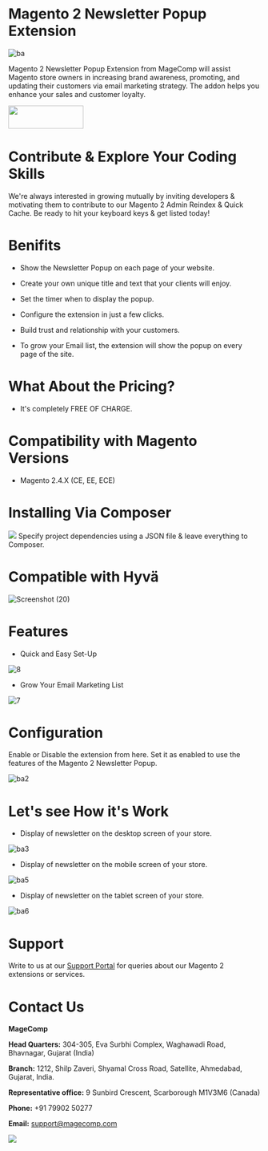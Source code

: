 # Magento 2 Newsletter Popup Extension

![ba](https://github.com/magecomp/magento2-newsletter-popup/assets/8856845/a2fc7a44-35de-4cbd-a68b-116b232cc10d)

Magento 2 Newsletter Popup Extension from MageComp will assist Magento store owners in increasing brand awareness, promoting, and updating their customers via email marketing strategy. The addon helps you enhance your sales and customer loyalty.

<a href="https://magecomp.com/magento-2-newsletter-popup.html" target="_blank"><img width="150" height="46" src="https://magecomp.com/media/button.webp"></a>

# Contribute & Explore Your Coding Skills

We're always interested in growing mutually by inviting developers & motivating them to contribute to our Magento 2 Admin Reindex & Quick Cache. Be ready to hit your keyboard keys & get listed today!

# Benifits

* Show the Newsletter Popup on each page of your website.

* Create your own unique title and text that your clients will enjoy.

* Set the timer when to display the popup.

* Configure the extension in just a few clicks.

*  Build trust and relationship with your customers.

*  To grow your Email list, the extension will show the popup on every page of the site.

# What About the Pricing?

* It's completely FREE OF CHARGE.

# Compatibility with Magento Versions

* Magento 2.4.X (CE, EE, ECE)

# Installing Via Composer
  
<img src="https://i.ibb.co/NjGRFCt/composer.png">
Specify project dependencies using a JSON file & leave everything to Composer.

# Compatible with Hyvä 

![Screenshot (20)](https://github.com/magecomp/magento2-mobile-login-free/assets/8856845/c0a5c632-fa58-4b84-bba4-2a3d26e4358e)

# Features

* Quick and Easy Set-Up

![8](https://github.com/magecomp/magento2-newsletter-popup/assets/8856845/a082eca4-a146-4052-ab70-952030da6623)

* Grow Your Email Marketing List

![7](https://github.com/magecomp/magento2-newsletter-popup/assets/8856845/acc93b18-619c-48dd-a7a7-07afa353502c)

# Configuration

Enable or Disable the extension from here. Set it as enabled to use the features of the Magento 2 Newsletter Popup.

![ba2](https://github.com/magecomp/magento2-newsletter-popup/assets/8856845/35fe308e-a7ba-4c18-8008-a06862744d94)

# Let's see How it's Work
* Display of newsletter on the desktop screen of your store.

![ba3](https://github.com/magecomp/magento2-newsletter-popup/assets/8856845/01ee5e68-cea7-4f35-8e71-3757a0daab2f)

* Display of newsletter on the mobile screen of your store.

![ba5](https://github.com/magecomp/magento2-newsletter-popup/assets/8856845/2c2b3f62-877b-4f85-b1b8-0f48a5480fea)

* Display of newsletter on the tablet screen of your store.

![ba6](https://github.com/magecomp/magento2-newsletter-popup/assets/8856845/18f24133-c75b-489b-8da2-a835665e127a)

# Support

Write to us at our [Support Portal](https://magecomp.com/support/) for queries about our Magento 2 extensions or services.

# Contact Us
**MageComp**

**Head Quarters:** 304-305, Eva Surbhi Complex, Waghawadi Road, Bhavnagar, Gujarat (India)

**Branch:** 1212, Shilp Zaveri, Shyamal Cross Road, Satellite, Ahmedabad, Gujarat, India.

**Representative office:** 9 Sunbird Crescent, Scarborough M1V3M6 (Canada)

**Phone:** +91 79902 50277

**Email:** [support@magecomp.com](mailto:support@magecomp.com)

<img src="https://magecomp.com/media/logo/websites/1/Magecomp_Logo_251x51.png">
